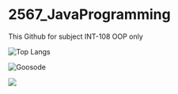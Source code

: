 # 2567_JavaProgramming
This Github for subject INT-108 OOP only


![Top Langs](https://github-readme-stats.vercel.app/api/top-langs/?username=Goosode)



<p><img align="center" src="https://github-readme-streak-stats.herokuapp.com/?user=Goosode&" alt="Goosode" /></p>

![](http://github-profile-summary-cards.vercel.app/api/cards/profile-details?username=Goosode&theme=default)
